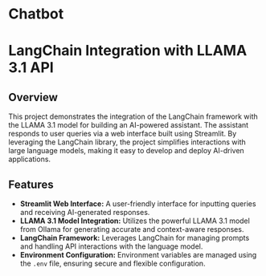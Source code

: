 # Chatbot

# LangChain Integration with LLAMA 3.1 API

## Overview

This project demonstrates the integration of the LangChain framework with the LLAMA 3.1 model for building an AI-powered assistant. The assistant responds to user queries via a web interface built using Streamlit. By leveraging the LangChain library, the project simplifies interactions with large language models, making it easy to develop and deploy AI-driven applications.

## Features

- **Streamlit Web Interface:** A user-friendly interface for inputting queries and receiving AI-generated responses.
- **LLAMA 3.1 Model Integration:** Utilizes the powerful LLAMA 3.1 model from Ollama for generating accurate and context-aware responses.
- **LangChain Framework:** Leverages LangChain for managing prompts and handling API interactions with the language model.
- **Environment Configuration:** Environment variables are managed using the `.env` file, ensuring secure and flexible configuration.
        